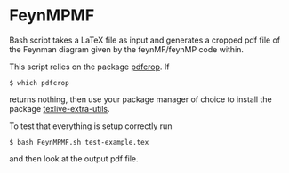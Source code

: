 # FeynMPMF
Bash script takes a LaTeX file as input and generates a cropped pdf file of the Feynman diagram given by the feynMF/feynMP code within.

This script relies on the package [pdfcrop](http://pdfcrop.sourceforge.net/). If
```
$ which pdfcrop
```
returns nothing, then use your package manager of choice to install the package
[texlive-extra-utils](http://packages.ubuntu.com/precise/texlive-extra-utils).

To test that everything is setup correctly run
```
$ bash FeynMPMF.sh test-example.tex
```
and then look at the output pdf file.
